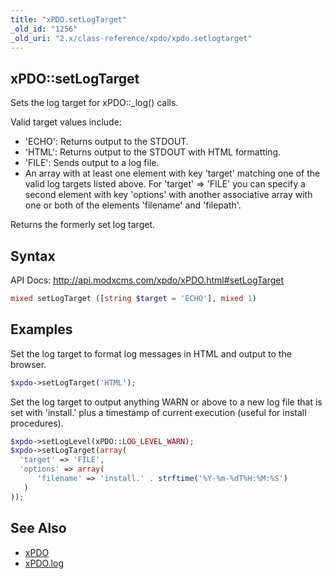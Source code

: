 ```yaml
---
title: "xPDO.setLogTarget"
_old_id: "1256"
_old_uri: "2.x/class-reference/xpdo/xpdo.setlogtarget"
---
```


## xPDO::setLogTarget

 Sets the log target for xPDO::\_log() calls.

 Valid target values include:

- 'ECHO': Returns output to the STDOUT.
- 'HTML': Returns output to the STDOUT with HTML formatting.
- 'FILE': Sends output to a log file.
- An array with at least one element with key 'target' matching one of the valid log targets listed above. For 'target' => 'FILE' you can specify a second element with key 'options' with another associative array with one or both of the elements 'filename' and 'filepath'.

 Returns the formerly set log target.

## Syntax

 API Docs: <http://api.modxcms.com/xpdo/xPDO.html#setLogTarget>

 ``` php 
mixed setLogTarget ([string $target = 'ECHO'], mixed 1)
```

## Examples

 Set the log target to format log messages in HTML and output to the browser.

 ``` php 
$xpdo->setLogTarget('HTML');
```

 Set the log target to output anything WARN or above to a new log file that is set with 'install.' plus a timestamp of current execution (useful for install procedures).

 ``` php 
$xpdo->setLogLevel(xPDO::LOG_LEVEL_WARN);
$xpdo->setLogTarget(array(
   'target' => 'FILE',
   'options' => array(
       'filename' => 'install.' . strftime('%Y-%m-%dT%H:%M:%S')
    )
));
```

## See Also

- [xPDO](xpdo/class-reference/xpdo "xPDO")
- [xPDO.log](xpdo/class-reference/xpdo/xpdo.log)